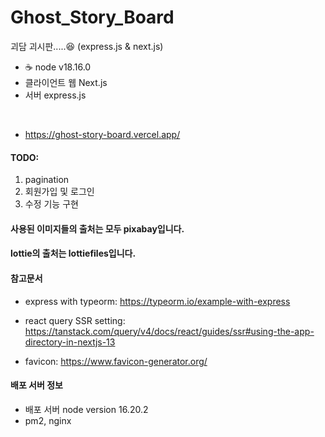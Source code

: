 # Ghost_Story_Board

괴담 괴시판.....😆 (express.js &amp; next.js)

- ☕ node v18.16.0
- 클라이언트 웹 Next.js
- 서버 express.js

<br/>

- https://ghost-story-board.vercel.app/

#### TODO:

1. pagination
2. 회원가입 및 로그인
3. 수정 기능 구현

#### 사용된 이미지들의 출처는 모두 pixabay입니다.

#### lottie의 출처는 lottiefiles입니다.

#### 참고문서

- express with typeorm: https://typeorm.io/example-with-express

- react query SSR setting: https://tanstack.com/query/v4/docs/react/guides/ssr#using-the-app-directory-in-nextjs-13

- favicon: https://www.favicon-generator.org/

#### 배포 서버 정보

- 배포 서버 node version 16.20.2
- pm2, nginx
